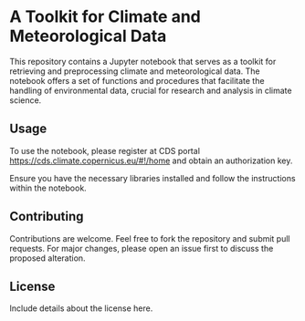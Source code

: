 # A Toolkit for Climate and Meteorological Data

This repository contains a Jupyter notebook that serves as a toolkit for retrieving and preprocessing climate and meteorological data. The notebook offers a set of functions and procedures that facilitate the handling of environmental data, crucial for research and analysis in climate science.

## Usage

To use the notebook, please register at CDS portal https://cds.climate.copernicus.eu/#!/home and obtain an authorization key.

Ensure you have the necessary libraries installed and follow the instructions within the notebook.

## Contributing

Contributions are welcome. Feel free to fork the repository and submit pull requests. For major changes, please open an issue first to discuss the proposed alteration.

## License

Include details about the license here.
